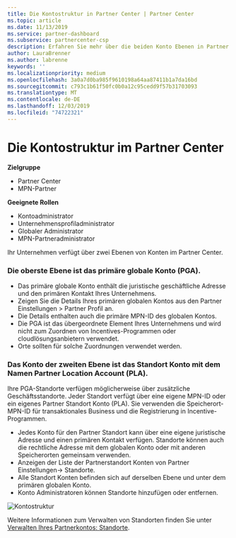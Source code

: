 ```yaml
---
title: Die Kontostruktur in Partner Center | Partner Center
ms.topic: article
ms.date: 11/13/2019
ms.service: partner-dashboard
ms.subservice: partnercenter-csp
description: Erfahren Sie mehr über die beiden Konto Ebenen in Partner Center, das primäre globale Konto (PGA) und das Partner Location Account (PLA).
author: LauraBrenner
ms.author: labrenne
keywords: ''
ms.localizationpriority: medium
ms.openlocfilehash: 3a0a7d0ba985f9610198a64aa87411b1a7da16bd
ms.sourcegitcommit: c793c1b61f50fc0b0a12c95cedd9f57b31703093
ms.translationtype: MT
ms.contentlocale: de-DE
ms.lasthandoff: 12/03/2019
ms.locfileid: "74722321"
---
```

# <a name="the-account-structure-in-partner-center"></a>Die Kontostruktur im Partner Center

**Zielgruppe**

- Partner Center
- MPN-Partner

**Geeignete Rollen**

- Kontoadministrator
- Unternehmensprofiladministrator
- Globaler Administrator
- MPN-Partneradministrator

Ihr Unternehmen verfügt über zwei Ebenen von Konten im Partner Center.

### <a name="the-top-level-is-the-primary-global-account-pga"></a>Die oberste Ebene ist das primäre globale Konto (PGA).

- Das primäre globale Konto enthält die juristische geschäftliche Adresse und den primären Kontakt Ihres Unternehmens. 
- Zeigen Sie die Details Ihres primären globalen Kontos aus den Partner Einstellungen > Partner Profil an.
- Die Details enthalten auch die primäre MPN-ID des globalen Kontos. 
- Die PGA ist das übergeordnete Element Ihres Unternehmens und wird nicht zum Zuordnen von Incentives-Programmen oder cloudlösungsanbietern verwendet. 
- Orte sollten für solche Zuordnungen verwendet werden.

### <a name="the-second-level-account-is-the-location-account-called-partner-location-account-pla"></a>Das Konto der zweiten Ebene ist das Standort Konto mit dem Namen Partner Location Account (PLA).

Ihre PGA-Standorte verfügen möglicherweise über zusätzliche Geschäftsstandorte. Jeder Standort verfügt über eine eigene MPN-ID oder ein eigenes Partner Standort Konto (PLA). Sie verwenden die Speicherort-MPN-ID für transaktionales Business und die Registrierung in Incentive-Programmen.

- Jedes Konto für den Partner Standort kann über eine eigene juristische Adresse und einen primären Kontakt verfügen. Standorte können auch die rechtliche Adresse mit dem globalen Konto oder mit anderen Speicherorten gemeinsam verwenden.
- Anzeigen der Liste der Partnerstandort Konten von Partner Einstellungen-> Standorte.
- Alle Standort Konten befinden sich auf derselben Ebene und unter dem primären globalen Konto.
- Konto Administratoren können Standorte hinzufügen oder entfernen.

![Kontostruktur](images/accountstructure.png)

Weitere Informationen zum Verwalten von Standorten finden Sie unter [Verwalten Ihres Partnerkontos: Standorte](manage-locations.md). 




















